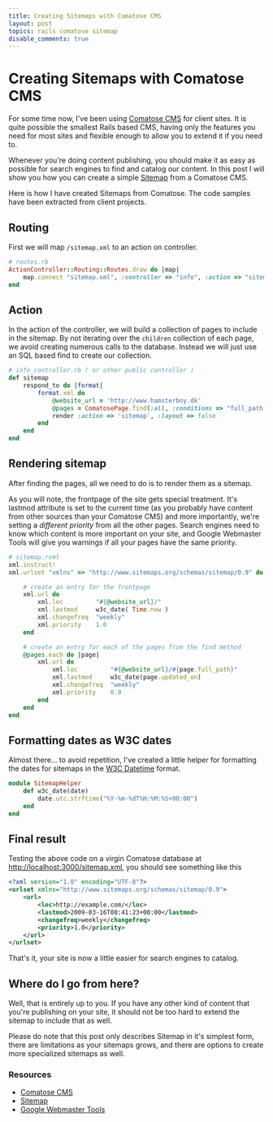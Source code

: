 ```yaml
---
title: Creating Sitemaps with Comatose CMS
layout: post
topics: rails comatose sitemap
disable_comments: true
---
```


# Creating Sitemaps with Comatose CMS

For some time now, I've been using [Comatose CMS](http://github.com/darthapo/comatose/tree/master) for client sites. It is quite possible the smallest Rails based CMS, having only the features you need for most sites and flexible enough to allow you to extend it if you need to.

Whenever you're doing content publishing, you should make it as easy as possible for search engines to find and catalog our content. In this post I will show you how you can create a simple [Sitemap](http://www.sitemaps.org) from a Comatose CMS.

Here is how I have created Sitemaps from Comatose. The code samples have been extracted from client projects.

## Routing

First we will map `/sitemap.xml` to an action on controller.

``` ruby
# routes.rb
ActionController::Routing::Routes.draw do |map|
    map.connect "sitemap.xml", :controller => "info", :action => "sitemap"
end
```

## Action

In the action of the controller, we will build a collection of pages to include in the sitemap. By not iterating over the `children` collection of each page, we avoid creating numerous calls to the database. Instead we will just use an SQL based find to create our collection.

``` ruby
# info_controller.rb ( or other public controller )
def sitemap
    respond_to do |format|
        format.xml do
            @website_url = 'http://www.hamsterboy.dk'
            @pages = ComatosePage.find(:all, :conditions => "full_path not like ''")
            render :action => 'sitemap', :layout => false
        end
    end
end
```

## Rendering sitemap

After finding the pages, all we need to do is to render them as a sitemap.

As you will note, the frontpage of the site gets special treatment. It's lastmod attribute is set to the current time (as you probably have content from other sources than your Comatose CMS) and more importantly, we're setting a *different priority* from all the other pages. Search engines need to know which content is more important on your site, and Google Webmaster Tools will give you warnings if all your pages have the same priority.

``` ruby
# sitemap.rxml
xml.instruct!
xml.urlset "xmlns" => "http://www.sitemaps.org/schemas/sitemap/0.9" do

    # create an entry for the frontpage
    xml.url do
        xml.loc         "#{@website_url}/"
        xml.lastmod     w3c_date( Time.now )
        xml.changefreq  "weekly"
        xml.priority    1.0
    end

    # create an entry for each of the pages from the find method
    @pages.each do |page|
        xml.url do
            xml.loc         "#{@website_url}/#{page.full_path}"
            xml.lastmod     w3c_date(page.updated_on)
            xml.changefreq  "weekly"
            xml.priority    0.9
        end
    end
end
```

## Formatting dates as W3C dates

Almost there... to avoid repetition, I've created a little helper for formatting the dates for sitemaps in the [W3C Datetime](http://www.w3.org/TR/NOTE-datetime) format.

``` ruby
module SitemapHelper
    def w3c_date(date)
        date.utc.strftime("%Y-%m-%dT%H:%M:%S+00:00")
    end
end
```

## Final result

Testing the above code on a virgin Comatose database at <http://localhost:3000/sitemap.xml>, you should see something like this

``` xml
<?xml version="1.0" encoding="UTF-8"?>
<urlset xmlns="http://www.sitemaps.org/schemas/sitemap/0.9">
    <url>
        <loc>http://example.com/</loc>
        <lastmod>2009-03-16T08:41:23+00:00</lastmod>
        <changefreq>weekly</changefreq>
        <priority>1.0</priority>
    </url>
</urlset>
```

That's it, your site is now a little easier for search engines to catalog.

## Where do I go from here?

Well, that is entirely up to you. If you have any other kind of content that you're publishing on your site, it should not be too hard to extend the sitemap to include that as well.

Please do note that this post only describes Sitemap in it's simplest form, there are limitations as your sitemaps grows, and there are options to create more specialized sitemaps as well.

### Resources

* [Comatose CMS](http://github.com/darthapo/comatose/tree/master)
* [Sitemap](http://www.sitemaps.org/)
* [Google Webmaster Tools](http://www.google.com/webmasters/tools/)
